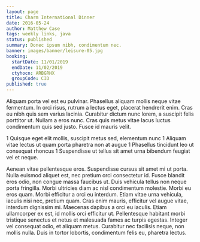 ```yaml
---
layout: page
title: Charm International Dinner
date: 2016-05-24
author: Matthew Case
tags: weekly links, java
status: published
summary: Donec ipsum nibh, condimentum nec.
banner: images/banner/leisure-05.jpg
booking:
  startDate: 11/01/2019
  endDate: 11/02/2019
  ctyhocn: ARBGRHX
  groupCode: CID
published: true
---
```

Aliquam porta vel est eu pulvinar. Phasellus aliquam mollis neque vitae fermentum. In orci risus, rutrum a lectus eget, placerat hendrerit enim. Cras eu nibh quis sem varius lacinia. Curabitur dictum nunc lorem, a suscipit felis porttitor ut. Nullam a eros nunc. Cras quis metus vitae lacus luctus condimentum quis sed justo. Fusce id mauris velit.

1 Quisque eget elit mollis, suscipit metus sed, elementum nunc
1 Aliquam vitae lectus ut quam porta pharetra non at augue
1 Phasellus tincidunt leo ut consequat rhoncus
1 Suspendisse ut tellus sit amet urna bibendum feugiat vel et neque.

Aenean vitae pellentesque eros. Suspendisse cursus sit amet mi ut porta. Nulla euismod aliquet est, nec pretium orci consectetur id. Fusce blandit eros odio, non congue massa faucibus ut. Duis vehicula tellus non neque porta fringilla. Morbi ultricies diam ac nisl condimentum molestie. Morbi eu eros quam. Morbi efficitur a orci eu interdum. Etiam vitae urna vehicula, iaculis nisi nec, pretium quam. Cras enim mauris, efficitur vel augue vitae, interdum dignissim mi. Maecenas dapibus a orci eu iaculis. Etiam ullamcorper ex est, id mollis orci efficitur ut. Pellentesque habitant morbi tristique senectus et netus et malesuada fames ac turpis egestas. Integer vel consequat odio, et aliquam metus. Curabitur nec facilisis neque, non mollis nulla. Duis in tortor lobortis, condimentum felis eu, pharetra lectus.
